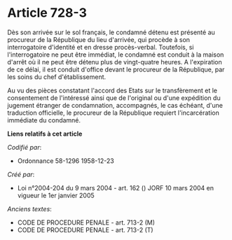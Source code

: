 # Article 728-3

Dès son arrivée sur le sol français, le condamné détenu est présenté au procureur de la République du lieu d'arrivée, qui
procède à son interrogatoire d'identité et en dresse procès-verbal. Toutefois, si l'interrogatoire ne peut être immédiat, le
condamné est conduit à la maison d'arrêt où il ne peut être détenu plus de vingt-quatre heures. A l'expiration de ce délai,
il est conduit d'office devant le procureur de la République, par les soins du chef d'établissement.

Au vu des pièces constatant l'accord des Etats sur le transfèrement et le consentement de l'intéressé ainsi que de l'original
ou d'une expédition du jugement étranger de condamnation, accompagnés, le cas échéant, d'une traduction officielle, le
procureur de la République requiert l'incarcération immédiate du condamné.

**Liens relatifs à cet article**

_Codifié par_:

  - Ordonnance 58-1296 1958-12-23

_Créé par_:

  - Loi n°2004-204 du 9 mars 2004 - art. 162 () JORF 10 mars 2004 en vigueur le 1er janvier 2005

_Anciens textes_:

  - CODE DE PROCEDURE PENALE - art. 713-2 (M)
  - CODE DE PROCEDURE PENALE - art. 713-2 (T)
